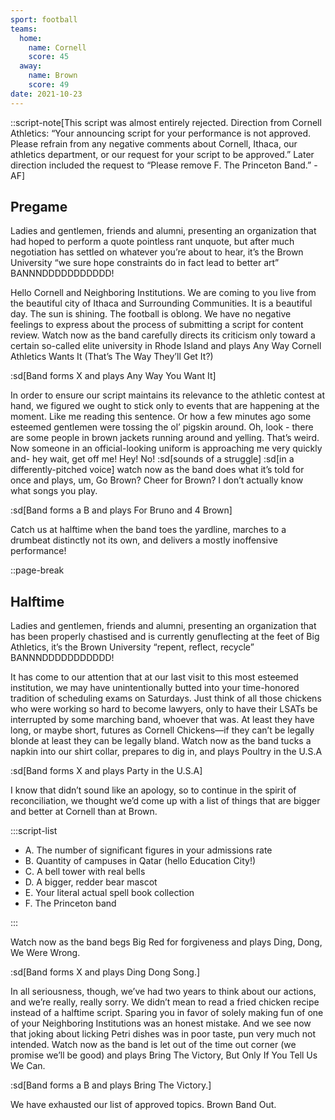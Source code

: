 ```yaml
---
sport: football
teams:
  home:
    name: Cornell
    score: 45
  away:
    name: Brown
    score: 49
date: 2021-10-23
---
```


::script-note[This script was almost entirely rejected. Direction from Cornell Athletics: “Your announcing script for your performance is not approved. Please refrain from any negative comments about Cornell, Ithaca, our athletics department, or our request for your script to be approved.” Later direction included the request to “Please remove F. The Princeton Band.” -AF]

## Pregame

Ladies and gentlemen, friends and alumni, presenting an organization that had hoped to perform a quote pointless rant unquote, but after much negotiation has settled on whatever you’re about to hear, it’s the Brown University “we sure hope constraints do in fact lead to better art” BANNNDDDDDDDDDDD!

Hello Cornell and Neighboring Institutions. We are coming to you live from the beautiful city of Ithaca and Surrounding Communities. It is a beautiful day. The sun is shining. The football is oblong. We have no negative feelings to express about the process of submitting a script for content review. Watch now as the band carefully directs its criticism only toward a certain so-called elite university in Rhode Island and plays Any Way Cornell Athletics Wants It (That’s The Way They’ll Get It?)

:sd[Band forms X and plays Any Way You Want It]

In order to ensure our script maintains its relevance to the athletic contest at hand, we figured we ought to stick only to events that are happening at the moment. Like me reading this sentence. Or how a few minutes ago some esteemed gentlemen were tossing the ol’ pigskin around. Oh, look - there are some people in brown jackets running around and yelling. That’s weird. Now someone in an official-looking uniform is approaching me very quickly and- hey wait, get off me! Hey! No! :sd[sounds of a struggle] :sd[in a differently-pitched voice] watch now as the band does what it’s told for once and plays, um, Go Brown? Cheer for Brown? I don’t actually know what songs you play.

:sd[Band forms a B and plays For Bruno and 4 Brown]

Catch us at halftime when the band toes the yardline, marches to a drumbeat distinctly not its own, and delivers a mostly inoffensive performance!

::page-break

## Halftime

Ladies and gentlemen, friends and alumni, presenting an organization that has been properly chastised and is currently genuflecting at the feet of Big Athletics, it’s the Brown University “repent, reflect, recycle” BANNNDDDDDDDDDDD!

It has come to our attention that at our last visit to this most esteemed institution, we may have unintentionally butted into your time-honored tradition of scheduling exams on Saturdays. Just think of all those chickens who were working so hard to become lawyers, only to have their LSATs be interrupted by some marching band, whoever that was. At least they have long, or maybe short, futures as Cornell Chickens—if they can’t be legally blonde at least they can be legally bland. Watch now as the band tucks a napkin into our shirt collar, prepares to dig in, and plays Poultry in the U.S.A

:sd[Band forms X and plays Party in the U.S.A]

I know that didn’t sound like an apology, so to continue in the spirit of reconciliation, we thought we’d come up with a list of things that are bigger and better at Cornell than at Brown.

:::script-list

- A. The number of significant figures in your admissions rate
- B. Quantity of campuses in Qatar (hello Education City!)
- C. A bell tower with real bells
- D. A bigger, redder bear mascot
- E. Your literal actual spell book collection
- F. The Princeton band

:::

Watch now as the band begs Big Red for forgiveness and plays Ding, Dong, We Were Wrong.

:sd[Band forms X and plays Ding Dong Song.]

In all seriousness, though, we’ve had two years to think about our actions, and we’re really, really sorry. We didn’t mean to read a fried chicken recipe instead of a halftime script. Sparing you in favor of solely making fun of one of your Neighboring Institutions was an honest mistake. And we see now that joking about licking Petri dishes was in poor taste, pun very much not intended. Watch now as the band is let out of the time out corner (we promise we’ll be good) and plays Bring The Victory, But Only If You Tell Us We Can.

:sd[Band forms a B and plays Bring The Victory.]

We have exhausted our list of approved topics. Brown Band Out.
